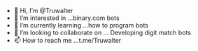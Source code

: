 - 👋 Hi, I’m @Truwalter
- 👀 I’m interested in ...binary.com bots
- 🌱 I’m currently learning ...how to program bots
- 💞️ I’m looking to collaborate on ... Developing digit match bots
- 📫 How to reach me ...t.me/Truwalter

<!---
Truwalter/Truwalter is a ✨ special ✨ repository because its `README.md` (this file) appears on your GitHub profile.
You can click the Preview link to take a look at your changes.
--->
